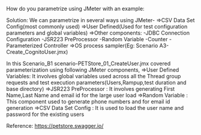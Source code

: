 How do you parametrize using JMeter with an example:

Solution:
We can parametrize in several ways using JMeter-
=>CSV Data Set Config(most commonly used)
=>User Defined(Used for test configuration parameters and global variables)
=>Other components:
    -JDBC Connection Configuration
    -JSR223 PreProcessor
    -Random Variable
    -Counter
    -Parameterized Controller
=>OS process sampler(Eg: Scenario A3- Create_CognitoUser.jmx)

In this Scenario_B1 scenario-PETStore_01_CreateUser.jmx covered parameterization using following JMeter components,
=>User Defined Variables: It involves global variables used across all the Thread group requests and test execution parameters(Users,Rampup,test duration and base directory)
=>JSR223 PreProcessor   : It involves generating First Name,Last Name and email id for the large user load
=>Random Variable       : This component used to generate phone numbers and for email id generation
=>CSV Data Set Config   : It is used to load the user name and password for the existing users

Reference: https://petstore.swagger.io/